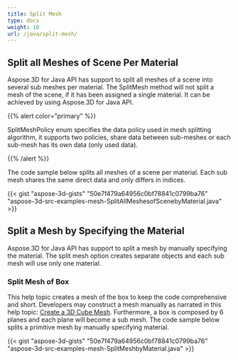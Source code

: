 ```yaml
---
title: Split Mesh
type: docs
weight: 10
url: /java/split-mesh/
---
```


## **Split all Meshes of Scene Per Material**
Aspose.3D for Java API has support to split all meshes of a scene into several sub meshes per material. The SplitMesh method will not split a mesh of the scene, if it has been assigned a single material. It can be achieved by using Aspose.3D for Java API.

{{% alert color="primary" %}} 

SplitMeshPolicy enum specifies the data policy used in mesh splitting algorithm, it supports two policies, share data between sub-meshes or each sub-mesh has its own data (only used data).

{{% /alert %}} 

The code sample below splits all meshes of a scene per material. Each sub mesh shares the same direct data and only differs in indices.

{{< gist "aspose-3d-gists" "50e7f479a64956c0bf78841c0799ba76" "aspose-3d-src-examples-mesh-SplitAllMeshesofScenebyMaterial.java" >}}
## **Split a Mesh by Specifying the Material**
Aspose.3D for Java API has support to split a mesh by manually specifying the material. The split mesh option creates separate objects and each sub mesh will use only one material.
### **Split Mesh of Box**
This help topic creates a mesh of the box to keep the code comprehensive and short. Developers may construct a mesh manually as narrated in this help topic: [Create a 3D Cube Mesh](https://docs.dynabic.com/display/3djava/Create+3D+Mesh+and+Scene). Furthermore, a box is composed by 6 planes and each plane will become a sub mesh. The code sample below splits a primitive mesh by manually specifying material.

{{< gist "aspose-3d-gists" "50e7f479a64956c0bf78841c0799ba76" "aspose-3d-src-examples-mesh-SplitMeshbyMaterial.java" >}}
